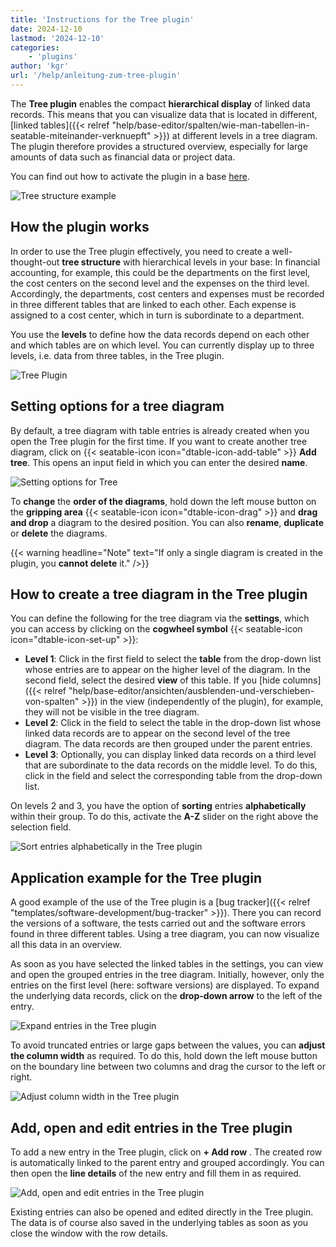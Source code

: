 ```yaml
---
title: 'Instructions for the Tree plugin'
date: 2024-12-10
lastmod: '2024-12-10'
categories:
    - 'plugins'
author: 'kgr'
url: '/help/anleitung-zum-tree-plugin'
---
```


The **Tree plugin** enables the compact **hierarchical display** of linked data records. This means that you can visualize data that is located in different, [linked tables]({{< relref "help/base-editor/spalten/wie-man-tabellen-in-seatable-miteinander-verknuepft" >}}) at different levels in a tree diagram. The plugin therefore provides a structured overview, especially for large amounts of data such as financial data or project data.

You can find out how to activate the plugin in a base [here](https://seatable.io/en/docs/plugins/aktivieren-eines-plugins-in-einer-base/).

![Tree structure example](images/Tree-plugin-for-software-testing.png)

## How the plugin works

In order to use the Tree plugin effectively, you need to create a well-thought-out **tree structure** with hierarchical levels in your base: In financial accounting, for example, this could be the departments on the first level, the cost centers on the second level and the expenses on the third level. Accordingly, the departments, cost centers and expenses must be recorded in three different tables that are linked to each other. Each expense is assigned to a cost center, which in turn is subordinate to a department.

You use the **levels** to define how the data records depend on each other and which tables are on which level. You can currently display up to three levels, i.e. data from three tables, in the Tree plugin.

![Tree Plugin](images/TreePlugin.png)

## Setting options for a tree diagram

By default, a tree diagram with table entries is already created when you open the Tree plugin for the first time. If you want to create another tree diagram, click on {{< seatable-icon icon="dtable-icon-add-table" >}} **Add tree**. This opens an input field in which you can enter the desired **name**.

![Setting options for Tree](images/Setting-options-of-Tree.png)

To **change** the **order of the diagrams**, hold down the left mouse button on the **gripping area** {{< seatable-icon icon="dtable-icon-drag" >}} and **drag and drop** a diagram to the desired position. You can also **rename**, **duplicate** or **delete** the diagrams.

{{< warning  headline="Note"  text="If only a single diagram is created in the plugin, you **cannot delete** it." />}}

## How to create a tree diagram in the Tree plugin

You can define the following for the tree diagram via the **settings**, which you can access by clicking on the **cogwheel symbol** {{< seatable-icon icon="dtable-icon-set-up" >}}:

- **Level 1**: Click in the first field to select the **table** from the drop-down list whose entries are to appear on the higher level of the diagram. In the second field, select the desired **view** of this table. If you [hide columns]({{< relref "help/base-editor/ansichten/ausblenden-und-verschieben-von-spalten" >}}) in the view (independently of the plugin), for example, they will not be visible in the tree diagram.
- **Level 2**: Click in the field to select the table in the drop-down list whose linked data records are to appear on the second level of the tree diagram. The data records are then grouped under the parent entries.
- **Level 3**: Optionally, you can display linked data records on a third level that are subordinate to the data records on the middle level. To do this, click in the field and select the corresponding table from the drop-down list.

On levels 2 and 3, you have the option of **sorting** entries **alphabetically** within their group. To do this, activate the **A-Z** slider on the right above the selection field.

![Sort entries alphabetically in the Tree plugin](images/Eintraege-im-Tree-Plugin-alphabetisch-sortieren.gif)

## Application example for the Tree plugin

A good example of the use of the Tree plugin is a [bug tracker]({{< relref "templates/software-development/bug-tracker" >}}). There you can record the versions of a software, the tests carried out and the software errors found in three different tables. Using a tree diagram, you can now visualize all this data in an overview.

As soon as you have selected the linked tables in the settings, you can view and open the grouped entries in the tree diagram. Initially, however, only the entries on the first level (here: software versions) are displayed. To expand the underlying data records, click on the **drop-down arrow** to the left of the entry.

![Expand entries in the Tree plugin](images/Eintraege-im-Tree-Plugin-ausklappen.gif)

To avoid truncated entries or large gaps between the values, you can **adjust the column width** as required. To do this, hold down the left mouse button on the boundary line between two columns and drag the cursor to the left or right.

![Adjust column width in the Tree plugin](images/Spaltenbreite-anpassen-im-Tree-Plugin.gif)

## Add, open and edit entries in the Tree plugin

To add a new entry in the Tree plugin, click on **\+ Add row** . The created row is automatically linked to the parent entry and grouped accordingly. You can then open the **line details** of the new entry and fill them in as required.

![Add, open and edit entries in the Tree plugin](images/Eintraege-im-Tree-Plugin-hinzufuegen-oeffnen-und-bearbeiten.gif)

Existing entries can also be opened and edited directly in the Tree plugin. The data is of course also saved in the underlying tables as soon as you close the window with the row details.
